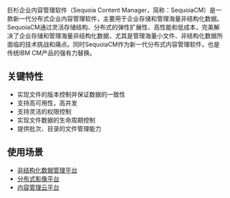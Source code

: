 巨杉企业内容管理软件（Sequoia Content Manager，简称：SequoiaCM）是一款新一代分布式企业内容管理软件，主要用于企业存储和管理海量非结构化数据。SequoiaCM通过灵活存储结构、分布式的弹性扩展性、高性能和低成本，完美解决了企业存储和管理海量非结构化数据，尤其是管理海量小文件、非结构化数据所面临的技术挑战和痛点。同时SequoiaCM作为新一代分布式内容管理软件，也是传统IBM CM产品的强有力替换。

关键特性
----
+ 实现文件的版本控制并保证数据的一致性
+ 支持高可用性，高并发
+ 支持灵活的权限控制
+ 实现文件数据的生命周期控制
+ 提供批次、目录的文件管理能力


使用场景
----
+ [非结构化数据管理平台][unstructed_data_management]
+ [分布式影像平台][image_data_management]
+ [内容管理云平台][content_management]

[unstructed_data_management]:http://solution.sequoiadb.com/cn/Detail-cat_id-5-id-26
[image_data_management]:http://solution.sequoiadb.com/cn/Detail-cat_id-5-id-27
[content_management]:http://solution.sequoiadb.com/cn/Detail-cat_id-5-id-28